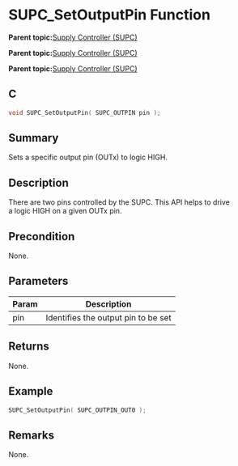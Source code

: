 # SUPC\_SetOutputPin Function

**Parent topic:**[Supply Controller \(SUPC\)](GUID-5A020BA6-D697-4D83-94D7-0289AB443AF1.md)

**Parent topic:**[Supply Controller \(SUPC\)](GUID-09165D4A-27D7-4560-B218-E23AC70218F8.md)

**Parent topic:**[Supply Controller \(SUPC\)](GUID-CAEF0560-90E6-45AA-96D0-FAEAF26EDC48.md)

## C

```c
void SUPC_SetOutputPin( SUPC_OUTPIN pin );
```

## Summary

Sets a specific output pin \(OUTx\) to logic HIGH.

## Description

There are two pins controlled by the SUPC. This API helps to drive<br />a logic HIGH on a given OUTx pin.

## Precondition

None.

## Parameters

|Param|Description|
|-----|-----------|
|pin|Identifies the output pin to be set|

## Returns

None.

## Example

```c
SUPC_SetOutputPin( SUPC_OUTPIN_OUT0 );
```

## Remarks

None.

